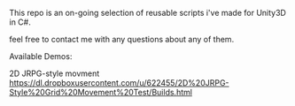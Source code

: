 This repo is an on-going selection of reusable scripts i've made for Unity3D in C#.

feel free to contact me with any questions about any of them. 

Available Demos:

2D JRPG-style movment
https://dl.dropboxusercontent.com/u/622455/2D%20JRPG-Style%20Grid%20Movement%20Test/Builds.html
